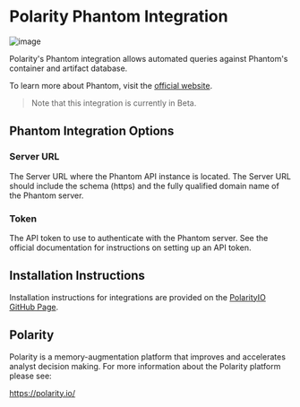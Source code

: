 # Polarity Phantom Integration

![image](https://img.shields.io/badge/status-beta-green.svg)

Polarity's Phantom integration allows automated queries against Phantom's container and artifact database.

To learn more about Phantom, visit the [official website](https://www.phantom.us).

> Note that this integration is currently in Beta.

## Phantom Integration Options

### Server URL

The Server URL where the Phantom API instance is located.  The Server URL should include the schema (https) and the fully qualified domain name of the Phantom server.

### Token

The API token to use to authenticate with the Phantom server.  See the official documentation for instructions on setting up an API token.

## Installation Instructions

Installation instructions for integrations are provided on the [PolarityIO GitHub Page](https://polarityio.github.io/).


## Polarity

Polarity is a memory-augmentation platform that improves and accelerates analyst decision making.  For more information about the Polarity platform please see: 

https://polarity.io/
